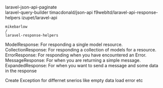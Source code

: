 laravel-json-api-paginate          
laravel-query-builder
timacdonald/json-api
f9webltd/laravel-api-response-helpers
izupet/laravel-api







    mikebarlow
    /
    laravel-response-helpers











ModelResponse: For responding a single model resource.
CollectionResponse: For responding a collection of models for a resource.
ErrorResponse: For responding when you have encountered an Error.
MessageResponse: For when you are returning a simple message.
ExpandedResponse: For when you want to send a message and some data in the response

Create Exception for differnet snerios like empty data load error etc


